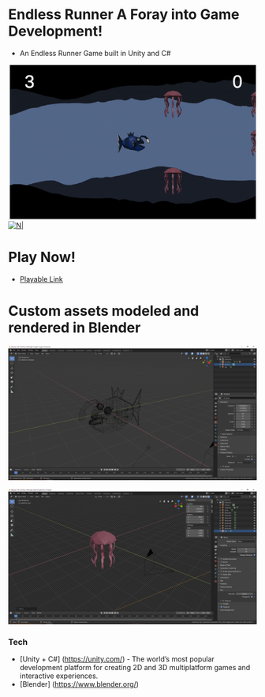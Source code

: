 # Endless Runner A Foray into Game Development!
- An Endless Runner Game built in Unity and C#

![](game.gif)
[![N|](https://d9yyvs5aeg9y7.cloudfront.net/wp-content/uploads/2016/06/09085827/unity-logo.png)](https://unity.com/)




# Play Now!
  - [Playable Link](https://pnadiadhara.github.io/EndlessRunnerUnityHost/index.html) 


# Custom assets modeled and rendered in Blender

![](Blender_fish.PNG)

![](Blender_jelly.PNG)

 


 

### Tech
* [Unity + C#] (https://unity.com/) - The world’s most popular development platform for creating 2D and 3D multiplatform games and interactive experiences.
* [Blender] (https://www.blender.org/)